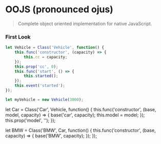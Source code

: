 # OOJS (pronounced ojus)
> Complete object oriented implementation for native JavaScript.

### First Look
```javascript
let Vehicle = Class('Vehicle', function() {
    this.func('constructor', (capacity) => {
        this.cc = capacity;
    });
    this.prop('cc', 0);
    this.func('start', () => {
        this.started();
    });
    this.event('started');
});

let myVehicle = new Vehicle(3000);
``` 



let Car = Class('Car', Vehicle, function() {
    this.func('constructor', (base, model, capacity) => {
        base('car', capacity);
        this.model = model;
    });
    this.prop('model', '');
});

let BMW = Class('BMW', Car, function() {
    this.func('constructor', (base, capacity) => {
        base('BMW', capacity);
    }); 
});


